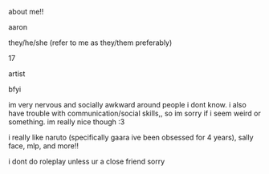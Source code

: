 about me!!

aaron

they/he/she (refer to me as they/them preferably)

17

artist

bfyi

im very nervous and socially awkward around people i dont know. i also have trouble with communication/social skills,, so im sorry if i seem weird or something. im really nice though :3

i really like naruto (specifically gaara ive been obsessed for 4 years), sally face, mlp, and more!!

i dont do roleplay unless ur a close friend sorry
